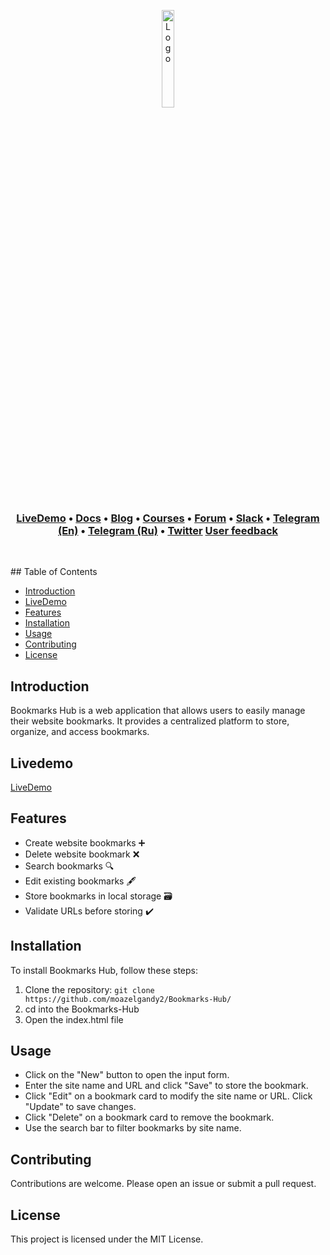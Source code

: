 <p align="center">
  <a href="https://github.com/moazelgandy2" target="_blank" rel="noopener">
    <img src="https://moazelgandy2.github.io/Bookmarks-Hub/bookmark-white.svg" width="20%" alt="Logo">
  </a>
</p>

<h3 align="center">
<a href="#livedemo">LiveDemo</a> •
<a href="https://manual.manticoresearch.com">Docs</a> •
<a href="https://manticoresearch.com/blog/">Blog</a> •
<a href="https://play.manticoresearch.com">Courses</a> •
<a href="https://forum.manticoresearch.com">Forum</a> •
<a href="https://slack.manticoresearch.com">Slack</a> •
<a href="https://t.me/manticoresearch_en">Telegram (En)</a> •
<a href="https://t.me/manticore_chat">Telegram (Ru)</a> •
<a href="https://twitter.com/manticoresearch">Twitter</a>
<a href="https://github.com/manticoresoftware/manticoresearch/discussions/categories/feedback">User feedback</a>

</h3>

<p>&nbsp;</p>
## Table of Contents

- [Introduction](#introduction)
- [LiveDemo](#livedemo)
- [Features](#features)
- [Installation](#installation)
- [Usage](#usage)
- [Contributing](#contributing)
- [License](#license)

## Introduction

Bookmarks Hub is a web application that allows users to easily manage their website bookmarks. It provides a centralized platform to store, organize, and access bookmarks.

## Livedemo

[LiveDemo](https://moazelgandy2.github.io/Bookmarks-Hub/)

## Features

- Create website bookmarks ➕
- Delete website bookmark ❌
- Search bookmarks 🔍
- Edit existing bookmarks 🖋️
- Store bookmarks in local storage 🗃️
- Validate URLs before storing ✔️

## Installation

To install Bookmarks Hub, follow these steps:

1. Clone the repository: `git clone https://github.com/moazelgandy2/Bookmarks-Hub/`
2. cd into the Bookmarks-Hub
3. Open the index.html file

## Usage

- Click on the "New" button to open the input form.
- Enter the site name and URL and click "Save" to store the bookmark.
- Click "Edit" on a bookmark card to modify the site name or URL. Click "Update" to save changes.
- Click "Delete" on a bookmark card to remove the bookmark.
- Use the search bar to filter bookmarks by site name.

## Contributing

Contributions are welcome. Please open an issue or submit a pull request.

## License

This project is licensed under the MIT License.
